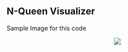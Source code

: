 ## N-Queen Visualizer 
Sample Image for this code 
<p align="center">
 
  <img src="https://github.com/Ryomensukuna2003/N-queen/assets/112168836/21ea90aa-570f-473d-b18a-9c4355d54d02" />
</p>
